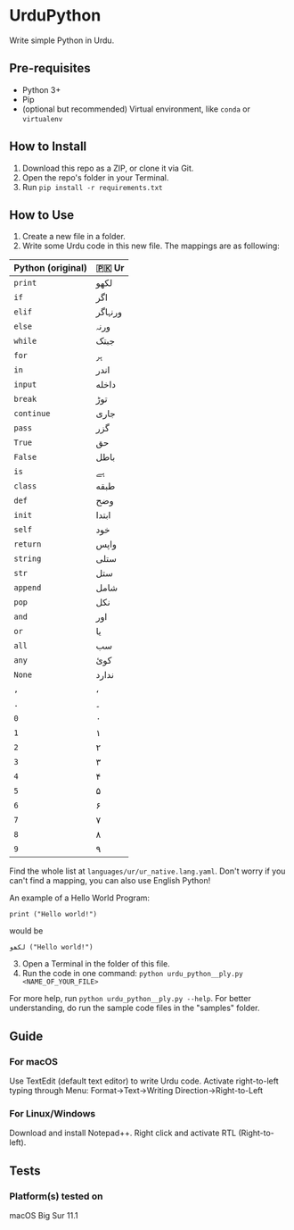 # UrduPython
Write simple Python in Urdu.

## Pre-requisites
- Python 3+
- Pip
- (optional but recommended) Virtual environment, like ```conda``` or ```virtualenv```

## How to Install
1. Download this repo as a ZIP, or clone it via Git.
2. Open the repo's folder in your Terminal.
3. Run ```pip install -r requirements.txt```

## How to Use
1. Create a new file in a folder.
2. Write some Urdu code in this new file.
The mappings are as following:

| Python (original)   | 🇵🇰 Ur          |
| -------------       | ------------- |
|    ```print```             |       لکھو|
|    ```if```                |       اگر|
|    ```elif```              |       ورنہاگر|
|    ```else```              |       ورنہ|
|    ```while```             |       جبتک|
|    ```for```               |       ہر|
|    ```in```               |       اندر|
|    ```input```             |       داخله|
|    ```break```             |       توڑ|
|    ```continue```          |       جاری|
|    ```pass```              |       گزر|
|    ```True```              |       حق|
|    ```False```             |       باطل|
|    ```is```                |       ہے|
|    ```class```             |       طبقه|
|    ```def```               |       وضح|
|    ```init```              |       ابتدا|
|    ```self```              |       خود|
|    ```return```            |       واپس|
|    ```string```            |       ستلی|
|    ```str```               |   ستل|
|    ```append```                |   شامل|
|    ```pop```               |   نکل|
|    ```and```               |   اور|
|    ```or```                   |   یا|
|    ```all```               |   سب|
|    ```any```               |   کوئ|
|    ```None```              |   ندارد
|    ```,```                |       ،       |
|    ```.```                |       ۔|
|    ```0```                 |       ۰|
|    ```1```                 |       ۱|
|    ```2```                 |       ۲|
|    ```3```                 |       ۳|
|    ```4```                 |       ۴|
|    ```5```                 |       ۵|
|    ```6```                 |       ۶|
|    ```7```                 |       ۷|
|    ```8```                 |       ۸|
|    ```9```                 |       ۹|

Find the whole list at ```languages/ur/ur_native.lang.yaml```. Don't worry if you can't find a mapping, you can also use English Python!

An example of a Hello World Program:
```
print ("Hello world!")
```
would be
```
لکھو ("Hello world!")
```

3. Open a Terminal in the folder of this file.
4. Run the code in one command: ```python urdu_python__ply.py <NAME_OF_YOUR_FILE>```

For more help, run ```python urdu_python__ply.py --help```. For better understanding, do run the sample code files in the "samples" folder.

## Guide
### For macOS
Use TextEdit (default text editor) to write Urdu code. Activate right-to-left typing through Menu: Format->Text->Writing Direction->Right-to-Left

### For Linux/Windows
Download and install Notepad++. Right click and activate RTL (Right-to-left).

## Tests
### Platform(s) tested on
macOS Big Sur 11.1

